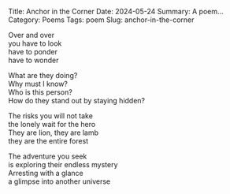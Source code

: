 Title: Anchor in the Corner
Date: 2024-05-24
Summary: A poem...
Category: Poems
Tags: poem
Slug: anchor-in-the-corner

Over and over  
you have to look  
have to ponder  
have to wonder  
  
What are they doing?  
Why must I know?  
Who is this person?  
How do they stand out by staying hidden?  
  
The risks you will not take  
the lonely wait for the hero  
They are lion, they are lamb  
they are the entire forest  
  
The adventure you seek  
is exploring their endless mystery  
Arresting with a glance  
a glimpse into another universe  
